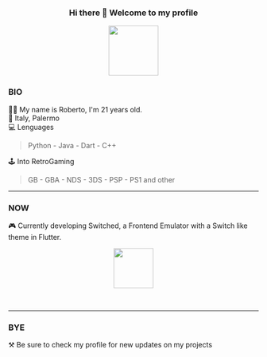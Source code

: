 <h3 align="center"> Hi there 👋 Welcome to my profile </h3>
<p align="center"><image align="center" src="https://raw.githubusercontent.com/milaan9/milaan9/main/catfly.gif" height="100px" width="100px"></p>

### BIO
🧑‍🦰 My name is Roberto, I'm 21 years old.<br>
📍 Italy, Palermo<br>
💻 Lenguages
  > Python - Java - Dart - C++<br>
  
🕹️ Into RetroGaming
  > GB - GBA - NDS - 3DS - PSP - PS1 and other<br>

<hr>
  
### NOW

🎮 Currently developing Switched, a Frontend Emulator with a Switch like theme in Flutter.
<p align="center"><image align="center" src="https://amazeballs.co.za/wp-content/uploads/2017/12/Logo-Animation-1.gif" height="80px" width="80px"></p>  
<br>
<hr>
  
### BYE
⚒️ Be sure to check my profile for new updates on my projects
